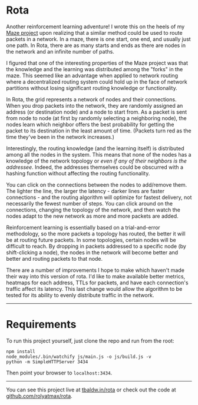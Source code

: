 Rota
====

Another reinforcement learning adventure! I wrote this on the heels of my [Maze project](https://tbaldw.in/maze) upon realizing that a similar method could be used to route packets in a network. In a maze, there is one start, one end, and usually just one path. In Rota, there are as many starts and ends as there are nodes in the network and an infinite number of paths.

I figured that one of the interesting properties of the Maze project was that the knowledge and the learning was distributed among the "forks" in the maze. This seemed like an advantage when applied to network routing where a decentralized routing system could hold up in the face of network partitions without losing significant routing knowledge or functionality.

In Rota, the grid represents a network of nodes and their connections. When you drop packets into the network, they are randomly assigned an address (or destination node) and a node to start from. As a packet is sent from node to node (at first by randomly selecting a neighboring node), the nodes learn which neighbor offers the best probability for getting the packet to its destination in the least amount of time. (Packets turn red as the time they've been in the network increases.)

Interestingly, the routing knowledge (and the learning itself) is distributed among all the nodes in the system. This means that none of the nodes has a knowledge of the network topology or _even if any of their neighbors is the addressee_. Indeed, the addresses themselves could be obscurred with a hashing function without affecting the routing functionality.

You can click on the connections between the nodes to add/remove them. The lighter the line, the larger the latency - darker lines are faster connections - and the routing algorithm will optimize for fastest delivery, not necessarily the fewest number of steps. You can click around on the connections, changing the topology of the network, and then watch the nodes adapt to the new network as more and more packets are added.

Reinforcement learning is essentially based on a trial-and-error methodology, so the more packets a topology has routed, the better it will be at routing future packets. In some topologies, certain nodes will be difficult to reach. By dropping in packets addressed to a specific node (by shift-clicking a node), the nodes in the network will become better and better and routing packets to that node.

There are a number of improvements I hope to make which haven't made their way into this version of rota. I'd like to make available better metrics, heatmaps for each address, TTLs for packets, and have each connection's traffic affect its latency. This last change would allow the algorithm to be tested for its ability to evenly distribute traffic in the network.

------------------------

# Requirements

To run this project yourself, just clone the repo and run from the root:

    npm install
    node_modules/.bin/watchify js/main.js -o js/build.js -v
    python -m SimpleHTTPServer 3434

Then point your browser to `localhost:3434`.

------------------------

You can see this project live at [tbaldw.in/rota](https://tbaldw.in/rota) or check out the code at [github.com/rolyatmax/rota](https://github.com/rolyatmax/rota).
